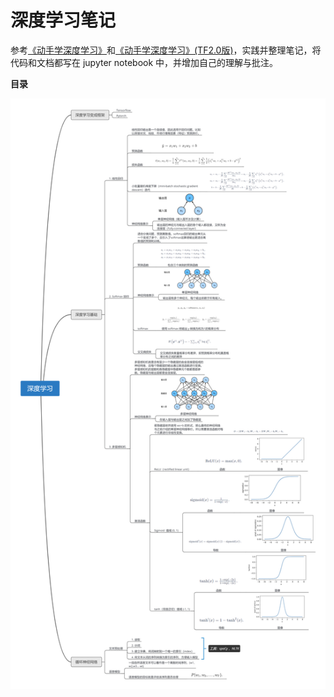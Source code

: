 # 深度学习笔记



参考[《动手学深度学习》](http://zh.d2l.ai/)和[《动手学深度学习》(TF2.0版)](https://trickygo.github.io/Dive-into-DL-TensorFlow2.0/#/)，实践并整理笔记，将代码和文档都写在 jupyter notebook 中，并增加自己的理解与批注。



**目录**





![deep_learning_mind_map](dl_map.png)
